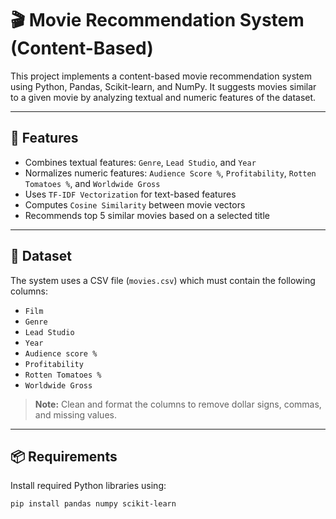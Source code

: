 # 🎬 Movie Recommendation System (Content-Based)

This project implements a content-based movie recommendation system using Python, Pandas, Scikit-learn, and NumPy. It suggests movies similar to a given movie by analyzing textual and numeric features of the dataset.

---

## 🚀 Features

- Combines textual features: `Genre`, `Lead Studio`, and `Year`
- Normalizes numeric features: `Audience Score %`, `Profitability`, `Rotten Tomatoes %`, and `Worldwide Gross`
- Uses `TF-IDF Vectorization` for text-based features
- Computes `Cosine Similarity` between movie vectors
- Recommends top 5 similar movies based on a selected title

---

## 🧾 Dataset

The system uses a CSV file (`movies.csv`) which must contain the following columns:

- `Film`
- `Genre`
- `Lead Studio`
- `Year`
- `Audience score %`
- `Profitability`
- `Rotten Tomatoes %`
- `Worldwide Gross`

> **Note:** Clean and format the columns to remove dollar signs, commas, and missing values.

---

## 📦 Requirements

Install required Python libraries using:

```bash
pip install pandas numpy scikit-learn
